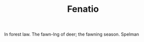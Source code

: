 ---
title: Fenatio
letter: F
permalink: "/definitions/bld-fenatio.html"
body: In forest law. The fawn-lng of deer; the fawning season. Spelman
published_at: '2018-07-07'
source: Black's Law Dictionary 2nd Ed (1910)
layout: post
---